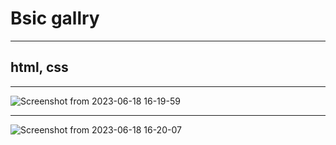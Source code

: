 # Bsic gallry 
___
## html, css
___
![Screenshot from 2023-06-18 16-19-59](https://github.com/BetterCallGuts/some-gallary/assets/122576822/e0bae083-f475-410e-a311-007e97d8779b)
___
![Screenshot from 2023-06-18 16-20-07](https://github.com/BetterCallGuts/some-gallary/assets/122576822/66304b56-a813-4762-9f50-2bece060570a)
